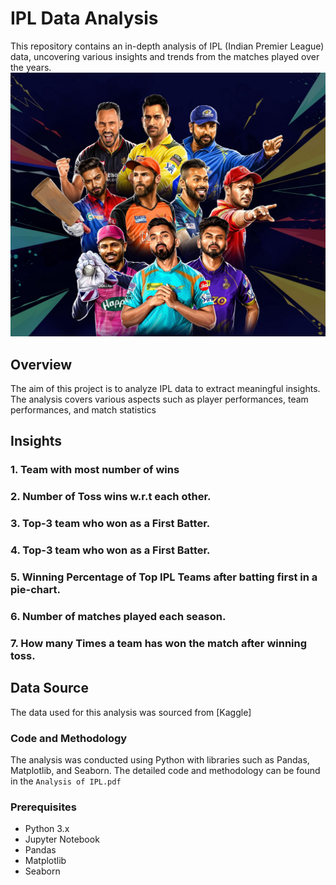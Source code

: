 # IPL Data Analysis

This repository contains an in-depth analysis of IPL (Indian Premier League) data, uncovering various insights and trends from the matches played over the years.
![IPL](Img.jpg)
## Overview

The aim of this project is to analyze IPL data to extract meaningful insights. The analysis covers various aspects such as player performances, team performances, and match statistics

## Insights

### 1. Team with most number of wins

### 2. Number of Toss wins w.r.t each other.

### 3. Top-3 team who won as a First Batter.

### 4. Top-3 team who won as a First Batter.

### 5. Winning Percentage of Top IPL Teams after batting first in a pie-chart.

### 6. Number of matches played each season.

### 7. How many Times a team has won the match after winning toss.

## Data Source

The data used for this analysis was sourced from [Kaggle]


### Code and Methodology

The analysis was conducted using Python with libraries such as Pandas, Matplotlib, and Seaborn. The detailed code and methodology can be found in the `Analysis of IPL.pdf` 



### Prerequisites

- Python 3.x
- Jupyter Notebook
- Pandas
- Matplotlib
- Seaborn



